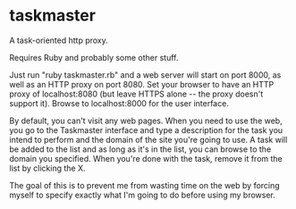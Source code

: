 taskmaster
==========

A task-oriented http proxy.

Requires Ruby and probably some other stuff.

Just run "ruby taskmaster.rb" and a web server will start on port
8000, as well as an HTTP proxy on port 8080. Set your browser to have
an HTTP proxy of localhost:8080 (but leave HTTPS alone -- the proxy
doesn't support it). Browse to localhost:8000 for the user interface.

By default, you can't visit any web pages. When you need to use the
web, you go to the Taskmaster interface and type a description for the
task you intend to perform and the domain of the site you're going to
use. A task will be added to the list and as long as it's in the list,
you can browse to the domain you specified. When you're done with the
task, remove it from the list by clicking the X.

The goal of this is to prevent me from wasting time on the web by
forcing myself to specify exactly what I'm going to do before using my
browser.

